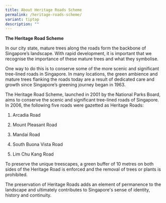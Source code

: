```yaml
---
title: About Heritage Roads Scheme
permalink: /heritage-roads-scheme/
variant: tiptap
description: ""
---
```

<p><strong>The Heritage Road Scheme</strong>
</p>
<p>In our city state, mature trees along the roads form the backbone of Singapore’s
landscape. With rapid development, it is important that we recognise the
importance of these mature trees and what they symbolise.</p>
<p>One way to do this is to conserve some of the more scenic and significant
tree-lined roads in Singapore. In many locations, the green ambience and
mature trees flanking the roads today are a result of dedicated care and
growth&nbsp;since Singapore’s greening journey began in 1963.</p>
<p>The Heritage Road Scheme, launched in 2001 by the National Parks Board,
aims to conserve the scenic and significant tree-lined roads of Singapore.
In 2006, the following five roads were gazetted as Heritage Roads:</p>
<ol data-tight="true" class="tight">
<li>
<p>Arcadia Road</p>
</li>
<li>
<p>Mount Pleasant Road</p>
</li>
<li>
<p>Mandai Road</p>
</li>
<li>
<p>South Buona Vista Road</p>
</li>
<li>
<p>Lim Chu Kang Road</p>
</li>
</ol>
<p>To preserve the unique treescapes, a green buffer of 10 metres on both
sides of the Heritage Road is enforced and the removal of trees or plants
is prohibited.</p>
<p>The preservation of Heritage Roads adds an element of permanence to the
landscape and ultimately contributes to Singapore's sense of identity,
history and continuity.</p>